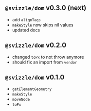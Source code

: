 ## `@svizzle/dom` v0.3.0 (next)

- add `alignTags`
- `makeStyle` now skips nil values
- updated docs

## `@svizzle/dom` v0.2.0

- changed `toPx` to not throw anymore
- should fix an import from `vendor`

## `@svizzle/dom` v0.1.0

- `getElementGeometry`
- `makeStyle`
- `moveNode`
- `toPx`
